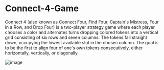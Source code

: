 # Connect-4-Game

Connect 4 (also known as Connect Four, Find Four, Captain's Mistress, Four in a Row, and Drop Four) is a two-player strategy game where each player chooses a color and alternates turns dropping colored tokens into a vertical grid consisting of six rows and seven columns. The tokens fall straight down, occupying the lowest available slot in the chosen column. The goal is to be the first to align four of one's own tokens consecutively, either horizontally, vertically, or diagonally.

![image](https://github.com/user-attachments/assets/3ff40382-6624-43a8-a1bf-f9d27ec8c6c8)
